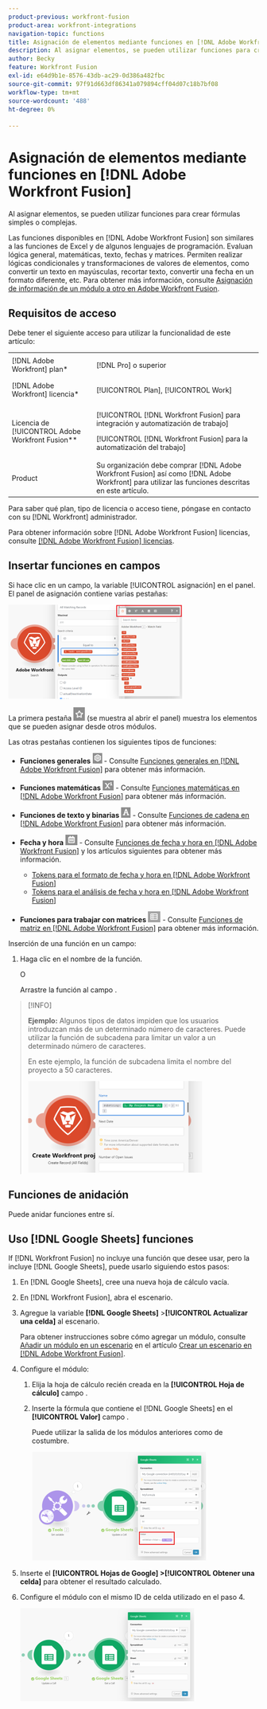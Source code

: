 ```yaml
---
product-previous: workfront-fusion
product-area: workfront-integrations
navigation-topic: functions
title: Asignación de elementos mediante funciones en [!DNL Adobe Workfront Fusion]
description: Al asignar elementos, se pueden utilizar funciones para crear fórmulas simples o complejas.
author: Becky
feature: Workfront Fusion
exl-id: e64d9b1e-8576-43db-ac29-0d386a482fbc
source-git-commit: 97f91d663df86341a079894cff04d07c18b7bf08
workflow-type: tm+mt
source-wordcount: '488'
ht-degree: 0%

---
```


# Asignación de elementos mediante funciones en [!DNL Adobe Workfront Fusion]

Al asignar elementos, se pueden utilizar funciones para crear fórmulas simples o complejas.

Las funciones disponibles en [!DNL Adobe Workfront Fusion] son similares a las funciones de Excel y de algunos lenguajes de programación. Evaluan lógica general, matemáticas, texto, fechas y matrices. Permiten realizar lógicas condicionales y transformaciones de valores de elementos, como convertir un texto en mayúsculas, recortar texto, convertir una fecha en un formato diferente, etc. Para obtener más información, consulte [Asignación de información de un módulo a otro en Adobe Workfront Fusion](../../workfront-fusion/mapping/map-information-between-modules.md).

## Requisitos de acceso

Debe tener el siguiente acceso para utilizar la funcionalidad de este artículo:

<table style="table-layout:auto">
 <col> 
 <col> 
 <tbody> 
  <tr> 
   <td role="rowheader">[!DNL Adobe Workfront] plan*</td> 
   <td> <p>[!DNL Pro] o superior</p> </td> 
  </tr> 
  <tr data-mc-conditions=""> 
   <td role="rowheader">[!DNL Adobe Workfront] licencia*</td> 
   <td> <p>[!UICONTROL Plan], [!UICONTROL Work]</p> </td> 
  </tr> 
  <tr> 
   <td role="rowheader">Licencia de [!UICONTROL Adobe Workfront Fusion**</td> 
   <td> <p>[!UICONTROL [!DNL Workfront Fusion] para integración y automatización de trabajo] </p><p>[!UICONTROL [!DNL Workfront Fusion] para la automatización del trabajo]</p>  </td> 
  </tr> 
  <tr> 
   <td role="rowheader">Product</td> 
   <td>Su organización debe comprar [!DNL Adobe Workfront Fusion] así como [!DNL Adobe Workfront] para utilizar las funciones descritas en este artículo.</td> 
  </tr> 
 </tbody> 
</table>

Para saber qué plan, tipo de licencia o acceso tiene, póngase en contacto con su [!DNL Workfront] administrador.

Para obtener información sobre [!DNL Adobe Workfront Fusion] licencias, consulte [[!DNL Adobe Workfront Fusion] licencias](../../workfront-fusion/get-started/license-automation-vs-integration.md).

## Insertar funciones en campos

Si hace clic en un campo, la variable [!UICONTROL asignación] en el panel. El panel de asignación contiene varias pestañas:

![](assets/functions-toolbar-350x189.png)

La primera pestaña ![](assets/toolbar-icon-functions-you-map-from-other-modules.png) (se muestra al abrir el panel) muestra los elementos que se pueden asignar desde otros módulos.

Las otras pestañas contienen los siguientes tipos de funciones:

* **Funciones generales** ![](assets/toolbar-icon-general-function.png) - Consulte [Funciones generales en [!DNL Adobe Workfront Fusion]](../../workfront-fusion/functions/general-functions.md) para obtener más información.

* **Funciones matemáticas** ![](assets/toolbar-icon-math-functions.png) - Consulte [Funciones matemáticas en [!DNL Adobe Workfront Fusion]](../../workfront-fusion/functions/math-functions.md) para obtener más información.

* **Funciones de texto y binarias** ![](assets/toolbar-icon-text&binary-functions.png) - Consulte [Funciones de cadena en [!DNL Adobe Workfront Fusion]](../../workfront-fusion/functions/string-functions.md) para obtener más información.

* **Fecha y hora** ![](assets/toolbar-icon-date&time-functions.png) - Consulte [Funciones de fecha y hora en [!DNL Adobe Workfront Fusion]](../../workfront-fusion/functions/date-and-time-functions.md) y los artículos siguientes para obtener más información.

   * [Tokens para el formato de fecha y hora en [!DNL Adobe Workfront Fusion]](../../workfront-fusion/functions/tokens-for-date-and-time-formatting.md)
   * [Tokens para el análisis de fecha y hora en [!DNL Adobe Workfront Fusion]](../../workfront-fusion/functions/tokens-for-date-and-time-parsing.md)

* **Funciones para trabajar con matrices** ![](assets/toolbar-icon-functions-for-arrays.png) - Consulte [Funciones de matriz en [!DNL Adobe Workfront Fusion]](../../workfront-fusion/functions/array-functions.md) para obtener más información.

Inserción de una función en un campo:

1. Haga clic en el nombre de la función.

   O

   Arrastre la función al campo .

>[!INFO]
>
>**Ejemplo:** Algunos tipos de datos impiden que los usuarios introduzcan más de un determinado número de caracteres. Puede utilizar la función de subcadena para limitar un valor a un determinado número de caracteres.
>
>En este ejemplo, la función de subcadena limita el nombre del proyecto a 50 caracteres.
>
>![](assets/example-meet-length-restriction-350x184.png)

## Funciones de anidación

Puede anidar funciones entre sí.

## Uso [!DNL Google Sheets] funciones

If [!DNL Workfront Fusion] no incluye una función que desee usar, pero la incluye [!DNL Google Sheets], puede usarlo siguiendo estos pasos:

1. En [!DNL Google Sheets], cree una nueva hoja de cálculo vacía.
1. En [!DNL Workfront Fusion], abra el escenario.
1. Agregue la variable **[!DNL Google Sheets]** >**[!UICONTROL Actualizar una celda]** al escenario.

   Para obtener instrucciones sobre cómo agregar un módulo, consulte [Añadir un módulo en un escenario](../../workfront-fusion/scenarios/create-a-scenario.md#add) en el artículo [Crear un escenario en [!DNL Adobe Workfront Fusion]](../../workfront-fusion/scenarios/create-a-scenario.md).

1. Configure el módulo:

   1. Elija la hoja de cálculo recién creada en la **[!UICONTROL Hoja de cálculo]** campo .
   1. Inserte la fórmula que contiene el [!DNL Google Sheets] en el **[!UICONTROL Valor]** campo .

      Puede utilizar la salida de los módulos anteriores como de costumbre.

      ![](assets/exploit-google-sheet-functions-350x218.png)

1. Inserte el **[!UICONTROL Hojas de Google] >[!UICONTROL Obtener una celda]** para obtener el resultado calculado.
1. Configure el módulo con el mismo ID de celda utilizado en el paso 4.

   ![](assets/exploit-google-sheet-functions-2-350x187.png)
